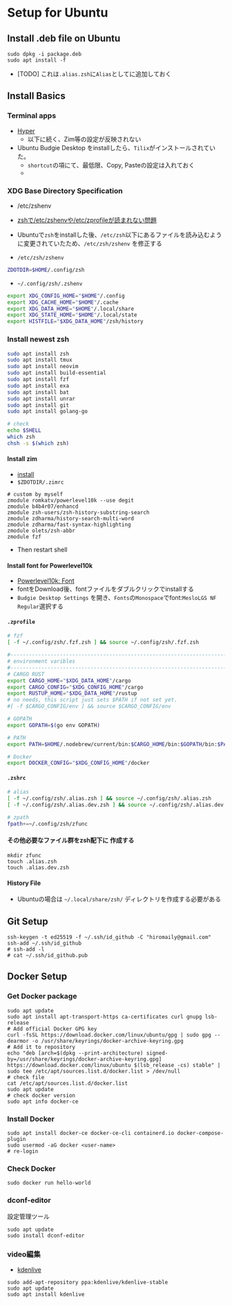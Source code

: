 # Setup for Ubuntu

## Install .deb file on Ubuntu
```
sudo dpkg -i package.deb
sudo apt install -f
```
- [TODO] これは`.alias.zsh`に`Alias`としてに追加しておく


## Install Basics
### Terminal apps
- [Hyper](https://hyper.is/#installation)
  - 以下に続く、Zim等の設定が反映されない
- Ubuntu Budgie Desktop をinstallしたら、`Tilix`がインストールされていた。
  - `shortcut`の項にて、最低限、Copy, Pasteの設定は入れておく
  - 
### XDG Base Directory Specification
- /etc/zshenv

- [zshで/etc/zshenvや/etc/zprofileが読まれない問題](https://zenn.dev/ota42y/articles/41c40ddef10a59)
- Ubuntuで`zsh`をinstallした後、`/etc/zsh`以下にあるファイルを読み込むように変更されていたため、`/etc/zsh/zshenv` を修正する
- `/etc/zsh/zshenv`
```bash
ZDOTDIR=$HOME/.config/zsh
```

- `~/.config/zsh/.zshenv`

```bash
export XDG_CONFIG_HOME="$HOME"/.config
export XDG_CACHE_HOME="$HOME"/.cache
export XDG_DATA_HOME="$HOME"/.local/share
export XDG_STATE_HOME="$HOME"/.local/state
export HISTFILE="$XDG_DATA_HOME"/zsh/history
```

### Install newest zsh

```bash
sudo apt install zsh
sudo apt install tmux
sudo apt install neovim
sudo apt install build-essential
sudo apt install fzf
sudo apt install exa
sudo apt install bat
sudo apt install unrar
sudo apt install git
sudo apt install golang-go

# check
echo $SHELL
which zsh
chsh -s $(which zsh)
```

#### Install zim
- [install](https://zimfw.sh/docs/install/)
- `$ZDOTDIR/.zimrc`
```
# custom by myself
zmodule romkatv/powerlevel10k --use degit
zmodule b4b4r07/enhancd
zmodule zsh-users/zsh-history-substring-search
zmodule zdharma/history-search-multi-word
zmodule zdharma/fast-syntax-highlighting
zmodule olets/zsh-abbr
zmodule fzf
```
- Then restart shell

#### Install font for Powerlevel10k
- [Powerlevel10k: Font](https://github.com/romkatv/powerlevel10k/blob/master/font.md)
- fontをDownload後、fontファイルをダブルクリックでinstallする
- `Budgie Desktop Settings` を開き、`Fonts`の`Monospace`でfont:`MesloLGS NF Regular`選択する


#### `.zprofile`
```bash
# fzf
[ -f ~/.config/zsh/.fzf.zsh ] && source ~/.config/zsh/.fzf.zsh

#------------------------------------------------------------------------------
# environment varibles
#------------------------------------------------------------------------------
# CARGO RUST
export CARGO_HOME="$XDG_DATA_HOME"/cargo
export CARGO_CONFIG="$XDG_CONFIG_HOME"/cargo
export RUSTUP_HOME="$XDG_DATA_HOME"/rustup
# no needs, this script just sets $PATH if not set yet.
#[ -f $CARGO_CONFIG/env ] && source $CARGO_CONFIG/env

# GOPATH
export GOPATH=$(go env GOPATH)

# PATH
export PATH=$HOME/.nodebrew/current/bin:$CARGO_HOME/bin:$GOPATH/bin:$PATH

# Docker
export DOCKER_CONFIG="$XDG_CONFIG_HOME"/docker
```


#### `.zshrc`
```bash
# alias
[ -f ~/.config/zsh/.alias.zsh ] && source ~/.config/zsh/.alias.zsh
[ -f ~/.config/zsh/.alias.dev.zsh ] && source ~/.config/zsh/.alias.dev.zsh

# zpath
fpath+=~/.config/zsh/zfunc
```

#### その他必要なファイル群をzsh配下に 作成する
```
mkdir zfunc
touch .alias.zsh
touch .alias.dev.zsh
```

#### History File
- Ubuntuの場合は `~/.local/share/zsh/` ディレクトリを作成する必要がある

## Git Setup
```
ssh-keygen -t ed25519 -f ~/.ssh/id_github -C "hiromaily@gmail.com" 
ssh-add ~/.ssh/id_github
# ssh-add -l
# cat ~/.ssh/id_github.pub
```

## Docker Setup
### Get Docker package
```
sudo apt update 
sudo apt install apt-transport-https ca-certificates curl gnupg lsb-release
# Add official Docker GPG key
curl -fsSL https://download.docker.com/linux/ubuntu/gpg | sudo gpg --dearmor -o /usr/share/keyrings/docker-archive-keyring.gpg
# Add it to repository
echo "deb [arch=$(dpkg --print-architecture) signed-by=/usr/share/keyrings/docker-archive-keyring.gpg] https://download.docker.com/linux/ubuntu $(lsb_release -cs) stable" | sudo tee /etc/apt/sources.list.d/docker.list > /dev/null
# check file
cat /etc/apt/sources.list.d/docker.list
sudo apt update
# check docker version
sudo apt info docker-ce 
```

### Install Docker
```
sudo apt install docker-ce docker-ce-cli containerd.io docker-compose-plugin
sudo usermod -aG docker <user-name>
# re-login
```

### Check Docker
```
sudo docker run hello-world
```

### dconf-editor
設定管理ツール

```
sudo apt update
sudo install dconf-editor
```

### video編集
- [kdenlive](https://kdenlive.org/en/download/)

```
sudo add-apt-repository ppa:kdenlive/kdenlive-stable
sudo apt update
sudo apt install kdenlive
```
